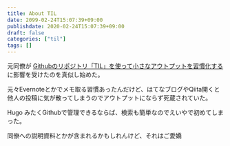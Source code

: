 ```yaml
---
title: About TIL
date: 2099-02-24T15:07:39+09:00
publishdate: 2020-02-24T15:07:39+09:00
draft: false
categories: ["til"]
tags: []
---
```


元同僚が [Githubのリポジトリ「TIL」を使って小さなアウトプットを習慣化する](https://qiita.com/nemui_/items/239335b4ed0c3c797add) に影響を受けたのを真似し始めた。

元々Evernoteとかでメモ取る習慣あったんだけど、はてなブログやQiita開くと他人の投稿に気が散ってしまうのでアウトプットにならず死蔵されていた。

Hugo みたくGithubで管理できるならば、検索も簡単なのでえいやで初めてしまった。

同僚への説明資料とかが含まれるかもしれんけど、それはご愛嬌

